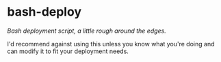 # bash-deploy
_Bash deployment script, a little rough around the edges._

I'd recommend against using this unless you know what you're doing and can modify it to fit your deployment needs.

